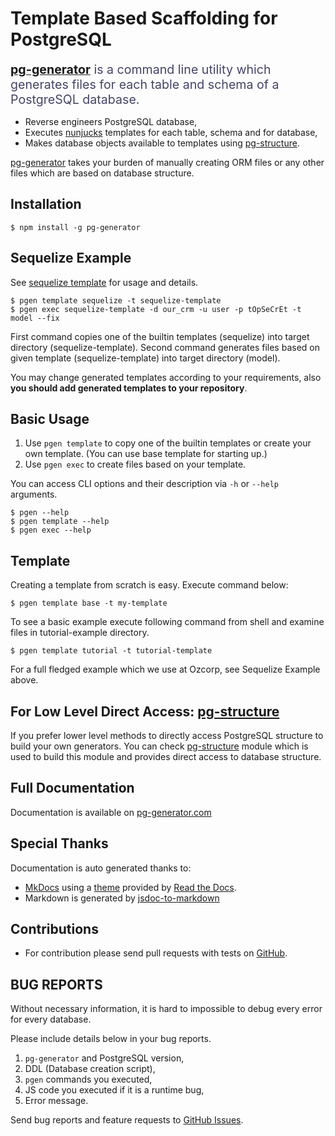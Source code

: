 # Template Based Scaffolding for PostgreSQL

<div style="font-size:1.4em; color:#444466; margin-bottom:15px;"><strong><a href="http://www.pg-generator.com">pg-generator</a></strong> is a command line utility which generates files for each table and schema of a PostgreSQL database.</div>

- Reverse engineers PostgreSQL database,
- Executes [nunjucks](https://mozilla.github.io/nunjucks/) templates for each table, schema and for database,
- Makes database objects available to templates using [pg-structure](http://www.pg-structure.com).

[pg-generator](http://www.pg-generator.com) takes your burden of manually creating ORM files or any other files which are based on database structure.

## Installation

    $ npm install -g pg-generator

## Sequelize Example

See [sequelize template](http://www.pg-generator.com/builtin-templates/sequelize/) for usage and details.

    $ pgen template sequelize -t sequelize-template
    $ pgen exec sequelize-template -d our_crm -u user -p tOpSeCrEt -t model --fix

First command copies one of the builtin templates (sequelize) into target directory (sequelize-template). Second command generates files based on given template (sequelize-template) into target directory (model).

You may change generated templates according to your requirements, also **you should add generated templates to your repository**.

## Basic Usage

1. Use `pgen template` to copy one of the builtin templates or create your own template. (You can use base template for starting up.)
1. Use `pgen exec` to create files based on your template.

You can access CLI options and their description via `-h` or `--help` arguments.

    $ pgen --help
    $ pgen template --help
    $ pgen exec --help

## Template

Creating a template from scratch is easy. Execute command below:

    $ pgen template base -t my-template

To see a basic example execute following command from shell and examine files in tutorial-example directory.

    $ pgen template tutorial -t tutorial-template

For a full fledged example which we use at Ozcorp, see Sequelize Example above.

## For Low Level Direct Access: [pg-structure](http://www.pg-structure.com)

If you prefer lower level methods to directly access PostgreSQL structure to build your own generators. You can check [pg-structure](http://www.pg-structure.com) module which is used to build this module and provides direct access to database structure.

## Full Documentation

Documentation is available on [pg-generator.com](http://www.pg-generator.com)

## Special Thanks

Documentation is auto generated thanks to:

- [MkDocs](http://www.mkdocs.org/) using a [theme](https://github.com/snide/sphinx_rtd_theme) provided by [Read the Docs](https://readthedocs.org/).
- Markdown is generated by [jsdoc-to-markdown](https://www.npmjs.com/package/jsdoc-to-markdown)

## Contributions

- For contribution please send pull requests with tests on [GitHub](https://github.com/ozum/pg-generator.git).

## BUG REPORTS

Without necessary information, it is hard to impossible to debug every error for every database.

Please include details below in your bug reports.

1. `pg-generator` and PostgreSQL version,
1. DDL (Database creation script),
1. `pgen` commands you executed,
1. JS code you executed if it is a runtime bug,
1. Error message.

Send bug reports and feature requests to [GitHub Issues](https://github.com/ozum/pg-generator/issues).
